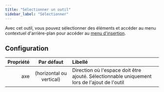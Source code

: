 ```yaml
---
title: "Sélectionner un outil"
sidebar_label: "Sélectionner"
---
```



Avec cet outil, vous pouvez sélectionner des éléments et accéder au menu contextuel d'arrière-plan pour accéder au [menu d'insertion](../insert).

## Configuration

| Propriété |        Par défaut        | Libellé                                                                                      |
| ---------:|:------------------------:|:-------------------------------------------------------------------------------------------- |
|       axe | (horizontal ou vertical) | Direction où l'espace doit être ajouté. Sélectionnable uniquement lors de l'ajout de l'outil |
